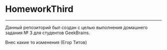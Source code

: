# HomeworkThird

---

Данный репозиторий был создан с целью выполнения домашнего задания № 3 для студентов GeekBrains.

Внес какие то изменения (Егор Титов)